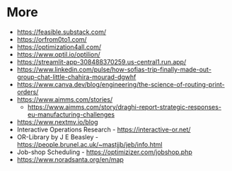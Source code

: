 # More

* https://feasible.substack.com/
* https://orfrom0to1.com/
* https://optimization4all.com/
* https://www.optil.io/optilion/
* https://streamlit-app-308488370259.us-central1.run.app/
* https://www.linkedin.com/pulse/how-sofias-trip-finally-made-out-group-chat-little-chahira-mourad-dgwhf
* https://www.canva.dev/blog/engineering/the-science-of-routing-print-orders/
* https://www.aimms.com/stories/
  * https://www.aimms.com/story/draghi-report-strategic-responses-eu-manufacturing-challenges
* https://www.nextmv.io/blog
* Interactive Operations Research - https://interactive-or.net/
* OR-Library by J E Beasley - https://people.brunel.ac.uk/~mastjjb/jeb/info.html 
* Job-shop Scheduling - https://optimizizer.com/jobshop.php
* https://www.noradsanta.org/en/map